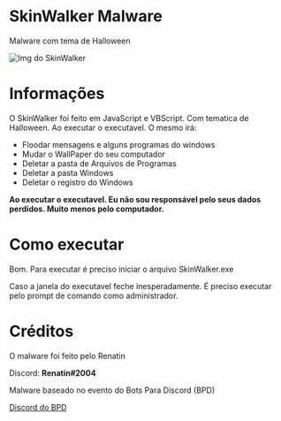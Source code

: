 # SkinWalker Malware
Malware com tema de Halloween

![Img do SkinWalker](https://lh3.googleusercontent.com/5f7WA5Dio_zlmA_Iu0Wt0dA_Qd8BYlkt8IQ0n6ZpPTO7bewpl7H6qOF3oiCNHRpDumEkh-Q=s165)

# Informações
O SkinWalker foi feito em JavaScript e VBScript. Com tematica de Halloween.
Ao executar o executavel. O mesmo irá:
* Floodar mensagens e alguns programas do windows
* Mudar o WallPaper do seu computador
* Deletar a pasta de Arquivos de Programas
* Deletar a pasta Windows
* Deletar o registro do Windows

**Ao executar o executavel. Eu não sou responsável pelo seus dados perdidos. Muito menos pelo computador.**

# Como executar
Bom. Para executar é preciso iniciar o arquivo SkinWalker.exe

Caso a janela do executavel feche inesperadamente. É preciso executar pelo prompt de comando como administrador.

# Créditos
O malware foi feito pelo Renatin

Discord: **Renatin#2004**

Malware baseado no evento do Bots Para Discord (BPD)

[Discord do BPD](https://discord.gg/U6kTg2t)
